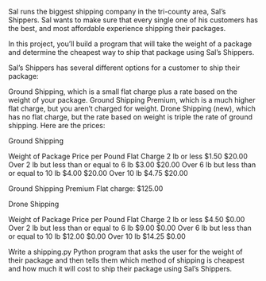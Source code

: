 Sal runs the biggest shipping company in the tri-county area, Sal’s Shippers. Sal wants to make sure that every single one of his customers has the best, and most affordable experience shipping their packages.

In this project, you’ll build a program that will take the weight of a package and determine the cheapest way to ship that package using Sal’s Shippers.

Sal’s Shippers has several different options for a customer to ship their package:

Ground Shipping, which is a small flat charge plus a rate based on the weight of your package.
Ground Shipping Premium, which is a much higher flat charge, but you aren’t charged for weight.
Drone Shipping (new), which has no flat charge, but the rate based on weight is triple the rate of ground shipping.
Here are the prices:

Ground Shipping

Weight of Package	                        Price per Pound	    Flat Charge
2 lb or less	                            $1.50	            $20.00
Over 2 lb but less than or equal to 6 lb	$3.00	            $20.00
Over 6 lb but less than or equal to 10 lb	$4.00	            $20.00
Over 10 lb	                                $4.75	            $20.00

Ground Shipping Premium
Flat charge: $125.00

Drone Shipping

Weight of Package	                        Price per Pound	    Flat Charge
2 lb or less	                            $4.50	            $0.00
Over 2 lb but less than or equal to 6 lb	$9.00	            $0.00
Over 6 lb but less than or equal to 10 lb	$12.00	            $0.00
Over 10 lb	                                $14.25	            $0.00

Write a shipping.py Python program that asks the user for the weight of their package and then tells them which method of shipping is cheapest and how much it will cost to ship their package using Sal’s Shippers.